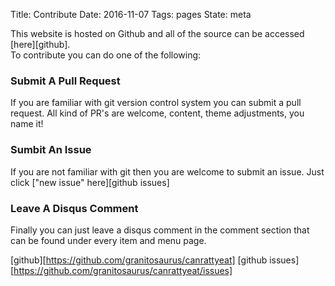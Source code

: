 Title: Contribute
Date: 2016-11-07
Tags: pages
State: meta

This website is hosted on Github and all of the source can be accessed 
[here][github].   
To contribute you can do one of the following:

### Submit A Pull Request  
If you are familiar with git version control system you can submit
a pull request. All kind of PR's are welcome, content, 
theme adjustments, you name it!

### Sumbit An Issue  
If you are not familiar with git then you are welcome to submit an issue. 
Just click ["new issue" here][github issues]

### Leave A Disqus Comment  
Finally you can just leave a disqus comment in the comment section 
that can be found under every item and menu page.

[github][https://github.com/granitosaurus/canrattyeat]
[github issues][https://github.com/granitosaurus/canrattyeat/issues]
